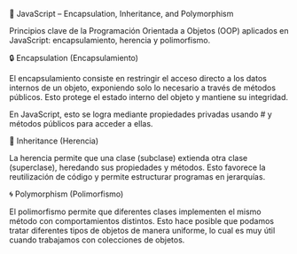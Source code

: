 🧩 JavaScript – Encapsulation, Inheritance, and Polymorphism

Principios clave de la Programación Orientada a Objetos (OOP) aplicados en JavaScript: encapsulamiento, herencia y polimorfismo.

🔒 Encapsulation (Encapsulamiento)

El encapsulamiento consiste en restringir el acceso directo a los datos internos de un objeto, exponiendo solo lo necesario a través de métodos públicos. Esto protege el estado interno del objeto y mantiene su integridad.

En JavaScript, esto se logra mediante propiedades privadas usando # y métodos públicos para acceder a ellas.

🧬 Inheritance (Herencia)

La herencia permite que una clase (subclase) extienda otra clase (superclase), heredando sus propiedades y métodos. Esto favorece la reutilización de código y permite estructurar programas en jerarquías.

🌀 Polymorphism (Polimorfismo)

El polimorfismo permite que diferentes clases implementen el mismo método con comportamientos distintos. Esto hace posible que podamos tratar diferentes tipos de objetos de manera uniforme, lo cual es muy útil cuando trabajamos con colecciones de objetos.

